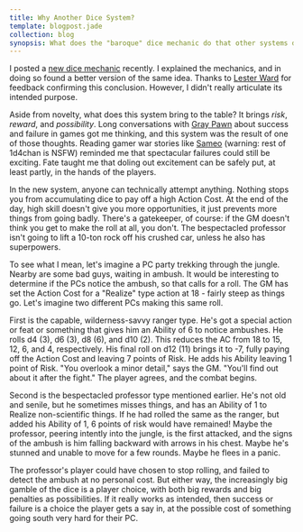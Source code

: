 ```yaml
---
title: Why Another Dice System?
template: blogpost.jade
collection: blog
synopsis: What does the "baroque" dice mechanic do that other systems don't?
---
```


I posted a [new dice mechanic](/blog/2015-06-08-baroque-dice-mechanic.html) recently. I explained the mechanics, and in doing so found a better version of the same idea. Thanks to [Lester Ward] for feedback confirming this conclusion. However, I didn't really articulate its intended purpose.

Aside from novelty, what does this system bring to the table? It brings *risk*, *reward*, and *possibility*. Long conversations with [Gray Pawn] about success and failure in games got me thinking, and this system was the result of one of those thoughts. Reading gamer war stories like [Sameo] (warning: rest of 1d4chan is NSFW) reminded me that spectacular failures could still be exciting. Fate taught me that doling out excitement can be safely put, at least partly, in the hands of the players.

In the new system, anyone can technically attempt anything. Nothing stops you from accumulating dice to pay off a high Action Cost. At the end of the day, high skill doesn't give you more opportunities, it just prevents more things from going badly. There's a gatekeeper, of course: if the GM doesn't think you get to make the roll at all, you don't. The bespectacled professor isn't going to lift a 10-ton rock off his crushed car, unless he also has superpowers.

To see what I mean, let's imagine a PC party trekking through the jungle. Nearby are some bad guys, waiting in ambush. It would be interesting to determine if the PCs notice the ambush, so that calls for a roll. The GM has set the Action Cost for a "Realize" type action at 18 - fairly steep as things go. Let's imagine two different PCs making this same roll.

First is the capable, wilderness-savvy ranger type. He's got a special action or feat or something that gives him an Ability of 6 to notice ambushes. He rolls d4 (3), d6 (3), d8 (6), and d10 (2). This reduces the AC from 18 to 15, 12, 6, and 4, respectively. His final roll on d12 (11) brings it to -7, fully paying off the Action Cost and leaving 7 points of Risk. He adds his Ability leaving 1 point of Risk. "You overlook a minor detail," says the GM. "You'll find out about it after the fight." The player agrees, and the combat begins.

Second is the bespectacled professor type mentioned earlier. He's not old and senile, but he sometimes misses things, and has an Ability of 1 to Realize non-scientific things. If he had rolled the same as the ranger, but added his Ability of 1, 6 points of risk would have remained! Maybe the professor, peering intently into the jungle, is the first attacked, and the signs of the ambush is him falling backward with arrows in his chest. Maybe he's stunned and unable to move for a few rounds. Maybe he flees in a panic.

The professor's player could have chosen to stop rolling, and failed to detect the ambush at no personal cost. But either way, the increasingly big gamble of the dice is a player choice, with both big rewards and big penalties as possibilities. If it really works as intended, then success or failure is a choice the player gets a say in, at the possible cost of something going south very hard for their PC.

[Gray Pawn]: https://plus.google.com/101426386622372860909/about
[Lester Ward]: https://plus.google.com/108131264929529993281/about
[Sameo]: http://1d4chan.org/wiki/Sameo
